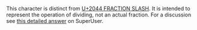 This character is distinct from [U+2044 FRACTION SLASH](/U+2044). It is
intended to represent the operation of dividing, not an actual fraction. For a
discussion see [this detailed answer](http://superuser.com/a/922075/2280) on
SuperUser.
